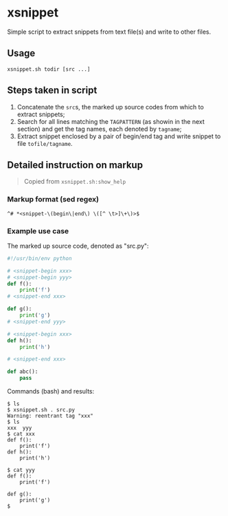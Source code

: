 # xsnippet

Simple script to extract snippets from text file(s) and write to other files.

## Usage

	xsnippet.sh todir [src ...]

## Steps taken in script

1. Concatenate the `src`s, the marked up source codes from which to extract snippets;
2. Search for all lines matching the `TAGPATTERN` (as showin in the next section) and get the tag names, each denoted by `tagname`;
3. Extract snippet enclosed by a pair of begin/end tag and write snippet to file `tofile/tagname`.


## Detailed instruction on markup

> Copied from `xsnippet.sh:show_help`

### Markup format (sed regex)

```regex
^# *<snippet-\(begin\|end\) \([^ \t>]\+\)>$
```

### Example use case

The marked up source code, denoted as "src.py":

```python
#!/usr/bin/env python

# <snippet-begin xxx>
# <snippet-begin yyy>
def f():
    print('f')
# <snippet-end xxx>

def g():
    print('g')
# <snippet-end yyy>

# <snippet-begin xxx>
def h():
    print('h')

# <snippet-end xxx>

def abc():
    pass
```

Commands (bash) and results:

```
$ ls
$ xsnippet.sh . src.py
Warning: reentrant tag "xxx"
$ ls
xxx  yyy
$ cat xxx
def f():
    print('f')
def h():
    print('h')

$ cat yyy
def f():
    print('f')

def g():
    print('g')
$ 
```
